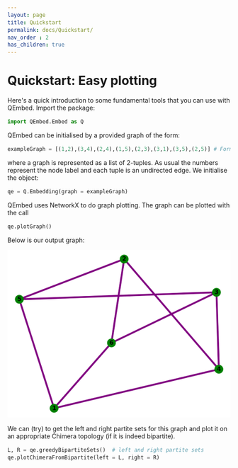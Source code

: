 ```yaml
---
layout: page
title: Quickstart
permalink: docs/Quickstart/
nav_order : 2
has_children: true
---
```


# Quickstart: Easy plotting

Here's a quick introduction to some fundamental tools that you can use with QEmbed. Import the package:
```python
import QEmbed.Embed as Q
```
QEmbed can be initialised by a provided graph of the form:
```python
exampleGraph = [(1,2),(3,4),(2,4),(1,5),(2,3),(3,1),(3,5),(2,5)] # Format of an example input graph
```
where a graph is represented as a list of 2-tuples. As usual the numbers represent the node label and each tuple is an undirected edge. We initialise the object:

```python
qe = Q.Embedding(graph = exampleGraph)
```

QEmbed uses NetworkX to do graph plotting. The graph can be plotted with the call
```python
qe.plotGraph()
```
Below is our output graph:

![Example graph](https://github.com/franklee26/QEmbedDoc/blob/master/_site/assets/images/evenbetter-removebg.png?raw=true)

We can (try) to get the left and right partite sets for this graph and plot it on an appropriate Chimera topology (if it is indeed bipartite). 

```python
L, R = qe.greedyBipartiteSets()  # left and right partite sets
qe.plotChimeraFromBipartite(left = L, right = R)
```
